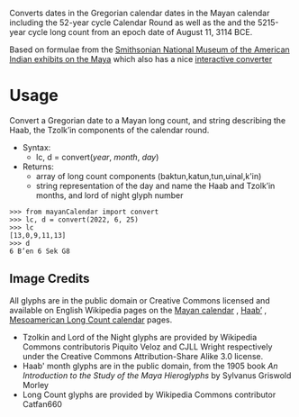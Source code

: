 Converts dates in the Gregorian calendar dates in the Mayan calendar including the 52-year cycle Calendar Round as well
as the and the 5215-year cycle long count from an epoch date of August 11, 3114 BCE.

Based on formulae from
the [Smithsonian National Museum of the American Indian exhibits on the Maya](https://maya.nmai.si.edu/) which also has
a nice [interactive converter](https://maya.nmai.si.edu/calendar/maya-calendar-converter)

# Usage

Convert a Gregorian date to a Mayan long count, and string describing the  
Haab, the Tzolk’in components of the calendar round.

* Syntax:
    * lc, d = convert(*year*, *month*, *day*)
* Returns:
    * array of long count components (baktun,katun,tun,uinal,k'in)
    * string representation of the day and name the Haab and Tzolk’in months, and lord of night glyph number

```
>>> from mayanCalendar import convert
>>> lc, d = convert(2022, 6, 25)
>>> lc
[13,0,9,11,13]
>>> d
6 B’en 6 Sek G8
```

## Image Credits

All glyphs are in the public domain or Creative Commons licensed and available on English Wikipedia pages on
the [Mayan calendar](https://commons.wikimedia.org/wiki/Maya_calendar)
, [Haabʼ](https://en.wikipedia.org/wiki/Haab%CA%BC)
, [Mesoamerican Long Count calendar](https://en.wikipedia.org/wiki/Mesoamerican_Long_Count_calendar) pages.

* Tzolkin and Lord of the Night glyphs are provided by Wikipedia Commons contributoris Piquito Veloz and CJLL Wright
  respectively under the Creative Commons Attribution-Share Alike 3.0 license.
* Haab' month glyphs are in the public domain, from the 1905 book *An Introduction to the Study of the Maya Hieroglyphs*
  by Sylvanus Griswold Morley
* Long Count glyphs are provided by Wikipedia Commons contributor Catfan660